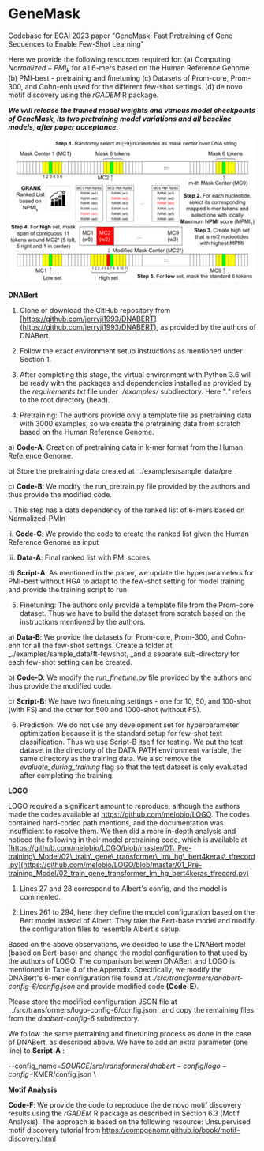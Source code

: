 # GeneMask
Codebase for ECAI 2023 paper "GeneMask: Fast Pretraining of Gene Sequences to Enable Few-Shot Learning"

Here we provide the following resources required for: (a) Computing $Normalized-PMI_k$ for all 6-mers based on the Human Reference Genome. (b) PMI-best - pretraining and finetuning (c) Datasets of Prom-core, Prom-300, and Cohn-enh used for the different few-shot settings. (d) de novo motif discovery using the _rGADEM_ R package.

***We will release the trained model weights and various model checkpoints of GeneMask, its two pretraining model variations and all baseline models, after paper acceptance.***

![Method overview of GeneMask](genemask-method-overview.png)

**DNABert**

1. Clone or download the GitHub repository from [https://github.com/jerryji1993/DNABERT](https://github.com/jerryji1993/DNABERT), as provided by the authors of DNABert.

2. Follow the exact environment setup instructions as mentioned under Section 1.

3. After completing this stage, the virtual environment with Python 3.6 will be ready with the packages and dependencies installed as provided by the _requirements.txt_ file under _./examples/_ subdirectory. Here "_."_ refers to the root directory (head).

4. Pretraining: The authors provide only a template file as pretraining data with 3000 examples, so we create the pretraining data from scratch based on the Human Reference Genome.

a) **Code-A**: Creation of pretraining data in k-mer format from the Human Reference Genome.

b) Store the pretraining data created at _./examples/sample\_data/pre _

c) **Code-B**: We modify the run\_pretrain.py file provided by the authors and thus provide the modified code.

i. This step has a data dependency of the ranked list of 6-mers based on Normalized-PMIn

ii. **Code-C**: We provide the code to create the ranked list given the Human Reference Genome as input

iii. **Data-A**: Final ranked list with PMI scores.

d) **Script-A**: As mentioned in the paper, we update the hyperparameters for PMI-best without HGA to adapt to the few-shot setting for model training and provide the training script to run

5. Finetuning: The authors only provide a template file from the Prom-core dataset. Thus we have to build the dataset from scratch based on the instructions mentioned by the authors.

a) **Data-B**: We provide the datasets for Prom-core, Prom-300, and Cohn-enh for all the few-shot settings. Create a folder at _./examples/sample\_data/ft-fewshot, _and a separate sub-directory for each few-shot setting can be created.

b) **Code-D**: We modify the _run\_finetune.py_ file provided by the authors and thus provide the modified code.

c) **Script-B**: We have two finetuning settings - one for 10, 50, and 100-shot (with FS) and the other for 500 and 1000-shot (without FS).

6. Prediction: We do not use any development set for hyperparameter optimization because it is the standard setup for few-shot text classification. Thus we use Script-B itself for testing. We put the test dataset in the directory of the DATA\_PATH environment variable, the same directory as the training data. We also remove the _evaluate\_during\_training_ flag so that the test dataset is only evaluated after completing the training.

**LOGO**

LOGO required a significant amount to reproduce, although the authors made the codes available at https://github.com/melobio/LOGO. The codes contained hard-coded path mentions, and the documentation was insufficient to resolve them. We then did a more in-depth analysis and noticed the following in their model pretraining code, which is available at [https://github.com/melobio/LOGO/blob/master/01\_Pre-training\_Model/02\_train\_gene\_transformer\_lm\_hg\_bert4keras\_tfrecord.py](https://github.com/melobio/LOGO/blob/master/01_Pre-training_Model/02_train_gene_transformer_lm_hg_bert4keras_tfrecord.py)

1. Lines 27 and 28 correspond to Albert's config, and the model is commented.

2. Lines 261 to 294, here they define the model configuration based on the Bert model instead of Albert. They take the Bert-base model and modify the configuration files to resemble Albert's setup.

Based on the above observations, we decided to use the DNABert model (based on Bert-base) and change the model configuration to that used by the authors of LOGO. The comparison between DNABert and LOGO is mentioned in Table 4 of the Appendix. Specifically, we modify the DNABert's 6-mer configuration file found at _./src/transformers/dnabert-config-6/config.json_ and provide modified code **(C****ode****-E)**.

Please store the modified configuration JSON file at _./src/transformers/logo-config-6/config.json _and copy the remaining files from the _dnabert-config-6_ subdirectory.

We follow the same pretraining and finetuning process as done in the case of DNABert, as described above. We have to add an extra parameter (one line) to  **Script-A** :

--config\_name=$SOURCE/src/transformers/dnabert-config/logo-config-$KMER/config.json \

**Motif Analysis**

**Code-F**: We provide the code to reproduce the de novo motif discovery results using the _rGADEM_ R package as described in Section 6.3 (Motif Analysis). The approach is based on the following resource: Unsupervised motif discovery tutorial from https://compgenomr.github.io/book/motif-discovery.html
